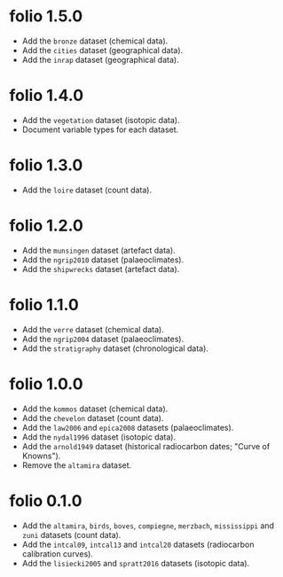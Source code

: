 # folio 1.5.0

* Add the `bronze` dataset (chemical data).
* Add the `cities` dataset (geographical data).
* Add the `inrap` dataset (geographical data).

# folio 1.4.0

* Add the `vegetation` dataset (isotopic data).
* Document variable types for each dataset.

# folio 1.3.0

* Add the `loire` dataset (count data).

# folio 1.2.0

* Add the `munsingen` dataset (artefact data).
* Add the `ngrip2010` dataset (palaeoclimates).
* Add the `shipwrecks` dataset (artefact data).

# folio 1.1.0

* Add the `verre` dataset (chemical data).
* Add the `ngrip2004` dataset (palaeoclimates).
* Add the `stratigraphy` dataset (chronological data).

# folio 1.0.0

* Add the `kommos` dataset (chemical data).
* Add the `chevelon` dataset (count data).
* Add the `law2006` and `epica2008` datasets (palaeoclimates).
* Add the `nydal1996` dataset (isotopic data).
* Add the `arnold1949` dataset (historical radiocarbon dates; "Curve of Knowns").
* Remove the `altamira` dataset.

# folio 0.1.0

* Add the `altamira`, `birds`, `boves`, `compiegne`, `merzbach`, `mississippi` and `zuni` datasets (count data).
* Add the `intcal09`, `intcal13` and `intcal20` datasets (radiocarbon calibration curves).
* Add the `lisiecki2005` and `spratt2016` datasets (isotopic data).

